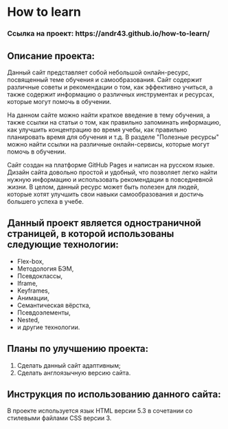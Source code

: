 # How to learn  

<h3>Ссылка на проект: https://andr43.github.io/how-to-learn/</h3>

## Описание проекта:
Данный сайт представляет собой небольшой онлайн-ресурс, посвященный теме обучения и самообразования. Сайт содержит различные советы и рекомендации о том, как эффективно учиться, а также содержит информацию о различных инструментах и ресурсах, которые могут помочь в обучении.

На данном сайте можно найти краткое введение в тему обучения, а также ссылки на статьи о том, как правильно запоминать информацию, как улучшить концентрацию во время учебы, как правильно планировать время для обучения и т.д. В разделе "Полезные ресурсы" можно найти ссылки на различные онлайн-сервисы, которые могут помочь в обучении.

Сайт создан на платформе GitHub Pages и написан на русском языке. Дизайн сайта довольно простой и удобный, что позволяет легко найти нужную информацию и использовать рекомендации в повседневной жизни. В целом, данный ресурс может быть полезен для людей, которые хотят улучшить свои навыки самообразования и достичь большего успеха в учебе.

## Данный проект является одностраничной страницей, в которой использованы следующие технологии:  
* Flex-box,  
* Методология БЭМ,  
* Псевдоклассы,  
* Iframe,  
* Keyframes,
* Анимации,
* Семантическая вёрстка,
* Псевдоэлементы,
* Nested,
* и другие технологии.

## Планы по улучшению проекта:  
1. Сделать данный сайт адаптивным;
2. Сделать англоязычную версию сайта.

## Инструкция по использованию данного сайта:
В проекте используется язык HTML версии 5.3 в сочетании со стилевыми файлами CSS версии 3.
